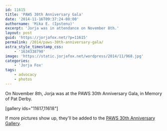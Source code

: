 ```yaml
---
id: 11615
title: 'PAWS 30th Anniversary Gala'
date: '2014-11-16T09:37:24-08:00'
authorname: 'Mika E. (Ipstenu)'
excerpt: 'Jorja was in attendance on November 8th.'
layout: post
guid: 'https://jorjafox.net/?p=11615'
permalink: /2014/paws-30th-anniversary-gala/
astra_style_timestamp_css:
    - '1634338790'
image: 'https://static.jorjafox.net/wordpress/2014/11/968.jpg'
categories:
    - 'Jorja Fox'
tags:
    - advocacy
    - photos
---
```


On November 8th, Jorja was at the PAWS 30th Anniversary Gala, in Memory of Pat Derby.

[gallery ids="11617,11618"]

If more pictures show up, they'll be added to the <a href="https://jorjafox.net/gallery/pub/animals/20141108-paws/">PAWS 30th Anniversary Gallery</a>.
